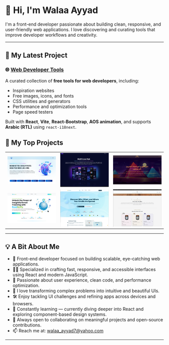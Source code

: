 # 👋 Hi, I'm Walaa Ayyad

I'm a front-end developer passionate about building clean, responsive, and user-friendly web applications. I love discovering and curating tools that improve developer workflows and creativity.

---

## 🔧 My Latest Project

### 🌐 [Web Developer Tools](https://walaaayyad.github.io/webDeveloperTools/)

A curated collection of **free tools for web developers**, including:

- Inspiration websites
- Free images, icons, and fonts
- CSS utilities and generators
- Performance and optimization tools
- Page speed testers

Built with **React**, **Vite**, **React-Bootstrap**, **AOS animation**, and supports **Arabic (RTL)** using `react-i18next`.

## 📸 My Top Projects

<table>
  <tr>
    <td>
      <a href="https://walaaayyad.github.io/webDeveloperTools/">
        <img src="repoImages/repo1.png" alt="Web Developer Tools" width="250" />
      </a>
    </td>
    <td>
      <a href="https://walaaayyad.github.io/webVisionHub/">
        <img src="repoImages/repo2.png" alt="Web Vision Hub" width="250" />
      </a>
    </td>
    <td>
      <a href="https://walaaayyad.github.io/egyptianCoders/">
        <img src="repoImages/repo3.png" alt="Egyptian Coders" width="250" />
      </a>
    </td>
  </tr>
  <tr>
    <td>
      <a href="https://walaaayyad.github.io/readNotify-freelancerContest2/">
        <img src="repoImages/repo4.png" alt="Freelancers Contest" width="250" />
      </a>
    </td>
    <td>
      <a href="https://walaaayyad.github.io/readNotify-freelanceContest/">
        <img src="repoImages/repo5.png" alt="Freelancers Dashboard" width="250" />
      </a>
    </td>
    <td>
      <a href="https://walaaayyad.github.io/candles_Bootstrap5/">
        <img src="repoImages/repo6.png" alt="Dev Icons" width="250" />
      </a>
    </td>
  </tr>
</table>



---

## 💡 A Bit About Me

- 🎯 Front-end developer focused on building scalable, eye-catching web applications.
- 👩‍💻 Specialized in crafting fast, responsive, and accessible interfaces using React and modern JavaScript.
- 🧠 Passionate about user experience, clean code, and performance optimization.
- 🎨 I love transforming complex problems into intuitive and beautiful UIs.
- 🛠 Enjoy tackling UI challenges and refining apps across devices and browsers.
- 🌱 Constantly learning — currently diving deeper into React and exploring component-based design systems.
- 🤝 Always open to collaborating on meaningful projects and open-source contributions.
- 📫 Reach me at: walaa_ayyad7@yahoo.com

---


